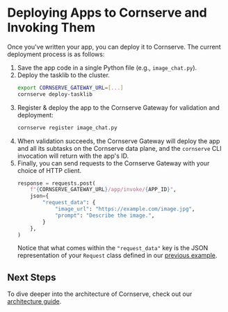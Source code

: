# Deploying Apps to Cornserve and Invoking Them

Once you've written your app, you can deploy it to Cornserve.
The current deployment process is as follows:

1. Save the app code in a single Python file (e.g., `image_chat.py`).
2. Deploy the tasklib to the cluster.
    ```bash
    export CORNSERVE_GATEWAY_URL=[...]
    cornserve deploy-tasklib
    ```
3. Register & deploy the app to the Cornserve Gateway for validation and deployment:
    ```bash
    cornserve register image_chat.py
    ```
4. When validation succeeds, the Cornserve Gateway will deploy the app and all its subtasks on the Cornserve data plane, and the `cornserve` CLI invocation will return with the app's ID.
5. Finally, you can send requests to the Cornserve Gateway with your choice of HTTP client.
    ```python
    response = requests.post(
        f"{CORNSERVE_GATEWAY_URL}/app/invoke/{APP_ID}",
        json={
            "request_data": {
                "image_url": "https://example.com/image.jpg",
                "prompt": "Describe the image.",
            }
        },
    )
    ```
    Notice that what comes within the `"request_data"` key is the JSON representation of your `Request` class defined in our [previous example](building_apps.md#app).

## Next Steps

To dive deeper into the architecture of Cornserve, check out our [architecture guide](../architecture/index.md).

